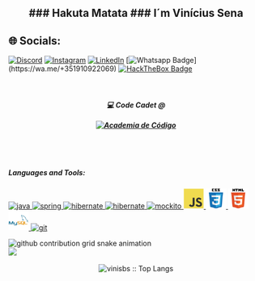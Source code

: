 <h2 align="center">    ###   Hakuta  Matata ###      I´m Vinícius Sena        </h2>

## 🌐 Socials:

[![Discord](https://img.shields.io/badge/Discord-%237289DA.svg?logo=discord&logoColor=white)](htttps://discord.gg/ViniciusSena#9821)
[![Instagram](https://img.shields.io/badge/Instagram-%23E4405F.svg?logo=Instagram&logoColor=white)](https://instagram.com/visenadev) 
[![LinkedIn](https://img.shields.io/badge/LinkedIn-%230077B5.svg?logo=linkedin&logoColor=white)](https://linkedin.com/in/vinisena) 
[![Whatsapp Badge](https://img.shields.io/static/v1?message=Whatsapp&logo=whatsapp&label=&color=25D366&logoColor=white&labelColor=&style=for-the-badge")](https://wa.me/+351910922069)
[![HackTheBox Badge](https://img.shields.io/badge/HackTheBox-111927?style=for-the-badge&logo=Hack%20The%20Box&logoColor=9FEF00)](https://app.hackthebox.com/profile/1589405) <br/><br/><br/>


<h5 align="center"> 💻 Code Cadet @ <br/><br/><a href="https://www.academiadecodigo.org">
  <img src="https://www.eu-startups.com/wp-content/uploads/2019/07/Academia-decodigo-Logo-150x66.png)" alt="Academia de Código" style="width: 100px; height: 50px;"></a>  </h5> <br/> <br/>

<h5 align="left">Languages and Tools:</h5> <p align="center">

  <a href="https://docs.oracle.com/javase/8/docs/api/" rel="noreferrer"> <img src="https://www.vectorlogo.zone/logos/java/java-icon.svg" alt="java" width="40" height="40"/>
  <a href="https://docs.spring.io/spring-framework/docs/3.2.x/spring-framework-reference/html/mvc.html" rel="noreferrer"> <img src="https://www.vectorlogo.zone/logos/springio/springio-icon.svg" alt="spring" width="40" height="40"/>
  <a href="https://hibernate.org/" rel="noreferrer"> <img src="https://www.vectorlogo.zone/logos/hibernate/hibernate-icon.svg" alt="hibernate" width="40" height="40"/>
  <a href="https://maven.apache.org/" rel="noreferrer"> <img src="https://github.com/gilbarbara/logos/blob/main/logos/maven.svg" alt="hibernate" width="40" height="40"/>
  <a href="https://site.mockito.org/" target="_blank" rel="noreferrer"> <img src="https://static.javatpoint.com/tutorial/mockito/images/mockito.png" alt="mockito" width="40" height="40"/> </a>
  <a href="https://developer.mozilla.org/en-US/docs/Web/JavaScript" target="_blank" rel="noreferrer"> <img src="https://raw.githubusercontent.com/devicons/devicon/master/icons/javascript/javascript-original.svg" alt="javascript" width="40" height="40"/> </a>
  <a href="https://www.w3schools.com/css/" target="_blank" rel="noreferrer"> <img src="https://raw.githubusercontent.com/devicons/devicon/master/icons/css3/css3-original-wordmark.svg" alt="css3" width="40" height="40"/> </a>
  <a href="https://www.w3.org/html/" target="_blank" rel="noreferrer"> <img src="https://raw.githubusercontent.com/devicons/devicon/master/icons/html5/html5-original-wordmark.svg" alt="html5" width="40" height="40"/> </a>
  <a href="https://www.mysql.com/" target="_blank" rel="noreferrer"> <img src="https://raw.githubusercontent.com/devicons/devicon/master/icons/mysql/mysql-original-wordmark.svg" alt="mysql" width="40" height="40"/> </a>
  <a href="https://git-scm.com/" target="_blank" rel="noreferrer"> <img src="https://www.vectorlogo.zone/logos/git-scm/git-scm-icon.svg" alt="git" width="40" height="40"/> </a>  </p>
  
<picture>
  <source media="(prefers-color-scheme: dark)" srcset="https://raw.githubusercontent.com/vinisbs/vinisbs/output/github-contribution-grid-snake-dark.svg">
  <source media="(prefers-color-scheme: light)" srcset="https://raw.githubusercontent.com/vinisbs/vinisbs/output/github-contribution-grid-snake.svg">
  <img alt="github contribution grid snake animation" src="https://raw.githubusercontent.com/vinisbs/vinisbs/output/github-contribution-grid-snake.svg">
</picture> <br/>


<img src="https://visitcount.itsvg.in/api?id=ViniciusSena&label=Future%20Collaborators&color=12&icon=4&pretty=false">

       
<p align="center"> <a> <img src="https://github-readme-stats.vercel.app/api/top-langs/?username=vinisbs&langs_count=6&theme=gruvbox&layout=compact&hide_border=true" alt="vinisbs :: Top Langs"/></a> </p>
